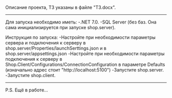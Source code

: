 Описание проекта, ТЗ указаны в файле "ТЗ.docx".

----------------

Для запуска необходимо иметь:
-.NET 7.0.
-SQL Server (без баз. Она сама инициализируется при запуске shop.server).

Инструкция по запуска:
-Настройте при необходимости параметры сервера и подключения к серверу в shop.server/Properties/launchSerttings.json и в shop.server/appsettings.json 
-Настройте при необходимости параметры подключения к серверу в Shop.Client/Configurations/ConnectionConfiguration в параметре Defaults (изначально адрес стоит "http://localhost:5100") 
-Запустите shop.server.
-Запустите shop.client.

----------------

P.S. Ещё в работе... 

